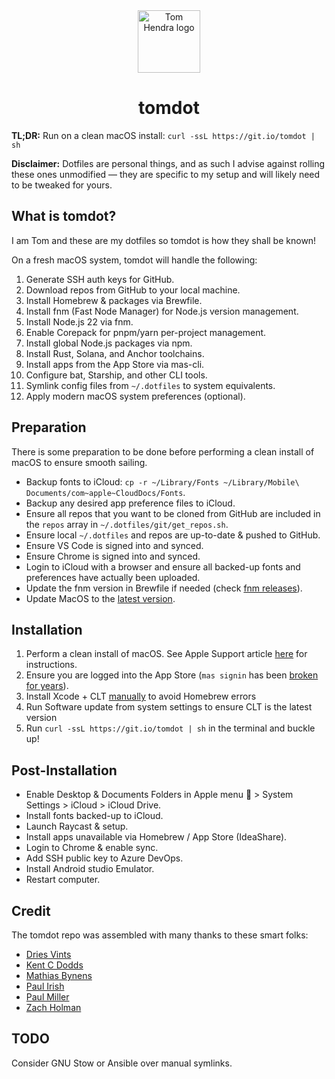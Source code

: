 <div align=center>
<img alt="Tom Hendra logo" src="https://res.cloudinary.com/tomhendra/image/upload/v1696166377/tomhendra-logo/tomhendra-avatar.png" width="100" />
<h1>tomdot</h1>
</div>

**TL;DR:** Run on a clean macOS install: `curl -ssL https://git.io/tomdot | sh`

**Disclaimer:** Dotfiles are personal things, and as such I advise against rolling these ones unmodified — they are specific to my setup and will likely need to be tweaked for yours.

## What is tomdot?

I am Tom and these are my dotfiles so tomdot is how they shall be known!

On a fresh macOS system, tomdot will handle the following:

1. Generate SSH auth keys for GitHub.
2. Download repos from GitHub to your local machine.
3. Install Homebrew & packages via Brewfile.
4. Install fnm (Fast Node Manager) for Node.js version management.
5. Install Node.js 22 via fnm.
6. Enable Corepack for pnpm/yarn per-project management.
7. Install global Node.js packages via npm.
8. Install Rust, Solana, and Anchor toolchains.
9. Install apps from the App Store via mas-cli.
10. Configure bat, Starship, and other CLI tools.
11. Symlink config files from `~/.dotfiles` to system equivalents.
12. Apply modern macOS system preferences (optional).

## Preparation

There is some preparation to be done before performing a clean install of macOS to ensure smooth sailing.

- Backup fonts to iCloud: `cp -r ~/Library/Fonts ~/Library/Mobile\ Documents/com~apple~CloudDocs/Fonts`.
- Backup any desired app preference files to iCloud.
- Ensure all repos that you want to be cloned from GitHub are included in the `repos` array in `~/.dotfiles/git/get_repos.sh`.
- Ensure local `~/.dotfiles` and repos are up-to-date & pushed to GitHub.
- Ensure VS Code is signed into and synced.
- Ensure Chrome is signed into and synced.
- Login to iCloud with a browser and ensure all backed-up fonts and preferences have actually been uploaded.
- Update the fnm version in Brewfile if needed (check [fnm releases](https://github.com/Schniz/fnm/releases)).
- Update MacOS to the [latest version](https://support.apple.com/en-us/HT201541).

## Installation

1. Perform a clean install of macOS. See Apple Support article [here](https://support.apple.com/en-gb/guide/mac-help/mchl7676b710/15.0/mac/15.0) for instructions.
2. Ensure you are logged into the App Store (`mas signin` has been [broken for years](https://github.com/mas-cli/mas/issues/164)).
3. Install Xcode + CLT [manually](https://developer.apple.com/download/all/) to avoid Homebrew errors
4. Run Software update from system settings to ensure CLT is the latest version
5. Run `curl -ssL https://git.io/tomdot | sh` in the terminal and buckle up!

## Post-Installation

- Enable Desktop & Documents Folders in Apple menu  > System Settings > iCloud > iCloud Drive.
- Install fonts backed-up to iCloud.
- Launch Raycast & setup.
- Install apps unavailable via Homebrew / App Store (IdeaShare).
- Login to Chrome & enable sync.
- Add SSH public key to Azure DevOps.
- Install Android studio Emulator.
- Restart computer.

## Credit

The tomdot repo was assembled with many thanks to these smart folks:

- [Dries Vints](https://github.com/driesvints/dotfiles)
- [Kent C Dodds](https://github.com/kentcdodds/dotfiles)
- [Mathias Bynens](https://github.com/mathiasbynens/dotfiles)
- [Paul Irish](https://github.com/paulirish/dotfiles)
- [Paul Miller](https://github.com/paulmillr/dotfiles)
- [Zach Holman](https://github.com/holman/dotfiles)

## TODO

Consider GNU Stow or Ansible over manual symlinks.
